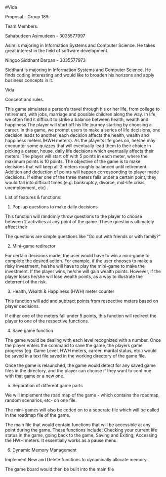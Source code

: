 #Vida

Proposal - Group 189.



Team Members.

Sahabudeen Asimudeen - 3035577997

Asim is majoring in Information Systems and Computer Science. He takes great interest in the field of software development.


Ningoo Siddhant Darpan - 3035577973

Siddhant is majoring in Information Systems and Computer Science. He finds coding interesting and would like to broaden his horizons and apply business concepts in it. 


Vida

Concept and rules.

This game simulates a person’s travel through his or her life, from college to retirement, with jobs, marriage and possible children along the way. In life, we often find it difficult to strike a balance between health, wealth and happiness.The player will start off his life journey starting by choosing a career. In this game, we prompt users to make a series of life decisions, one decision leads to another, each decision affects the health, wealth and happiness meters (HWH meters). As the player’s life goes on, he/she may encounter some quizzes that will eventually lead them to their choice in picking a career, house, daily life decisions which eventually affects their meters. The player will start off with 5 points in each meter, where the maximum points is 10 points. The objective of the game is to make decisions that will keep all 3 meters roughly balanced until retirement. Addition and deduction of points will happen corresponding to player made decisions. If either one of the three meters falls under a certain point, they would fall into difficult times (e.g. bankruptcy, divorce, mid-life crisis, unemployment, etc) .




List of features & functions:


1. Pop-up questions to make daily decisions

This function will randomly throw questions to the player to choose between 2 activities at any point of the game. These questions ultimately affect their 

The questions are simple questions like “Go out with friends or with family?”


2. Mini-game redirector 

For certain decisions made, the user would have to win a mini-game to complete the desired action. For example, if the user chooses to make a risky investment, he/she will have to play the mini-game to make the investment. If the player wins, he/she will gain wealth points. However, if the player loses he/she will lose wealth points, as a way to illustrate the deterrent of the risk. 


3. Health, Wealth & Happiness (HWH) meter counter

This function will add and subtract points from respective meters based on player decisions.

If either one of the meters fall under 5 points, this function will redirect the player to one of the respective functions.


4. Save game function

The game would be dealing with each level recognized with a number. Once the player enters the command to save the game, the players game progress (eg. Game Level, HWH meters, career, marital status, etc.) would be saved in a text file saved in the working directory of the game file.

Once the game is relaunched, the game would detect for any saved game files in the directory, and the player can choose if they want to continue with that game or a new one.


5. Separation of different game parts 

We will implement the road map of the game - which contains the roadmap, random scenarios, etc- on one file. 

The mini-games will also be coded on to a seperate file which will be called in the roadmap file of the game.

The main file that would contain functions that will be accessible at any point during the game. These functions include: Checking your current life status in the game, going back to the game, Saving and Exiting, Accessing the HWH meters. It essentially works as a pause menu.


6. Dynamic Memory Management

Implement New and Delete functions to dynamically allocate memory. 

The game board would then be built into the main file



